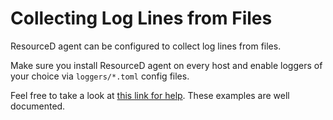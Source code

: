 # Collecting Log Lines from Files

ResourceD agent can be configured to collect log lines from files.

Make sure you install ResourceD agent on every host and enable loggers of your choice via `loggers/*.toml` config files.

Feel free to take a look at [this link for help](//github.com/resourced/resourced/tree/master/tests/resourced-configs/loggers). These examples are well documented.
